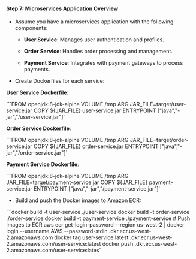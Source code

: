 #### **Step 7: Microservices Application Overview**

*   Assume you have a microservices application with the following components:
    
    *   **User Service**: Manages user authentication and profiles.
        
    *   **Order Service**: Handles order processing and management.
        
    *   **Payment Service**: Integrates with payment gateways to process payments.
        
*   Create Dockerfiles for each service:
    

**User Service Dockerfile**:

```FROM openjdk:8-jdk-alpine    VOLUME /tmp    ARG JAR_FILE=target/user-service.jar    COPY ${JAR_FILE} user-service.jar    ENTRYPOINT ["java","-jar","/user-service.jar"]`

**Order Service Dockerfile**:

```FROM openjdk:8-jdk-alpine    VOLUME /tmp    ARG JAR_FILE=target/order-service.jar    COPY ${JAR_FILE} order-service.jar    ENTRYPOINT ["java","-jar","/order-service.jar"]`

**Payment Service Dockerfile**:

```FROM openjdk:8-jdk-alpine    VOLUME /tmp    ARG JAR_FILE=target/payment-service.jar    COPY ${JAR_FILE} payment-service.jar    ENTRYPOINT ["java","-jar","/payment-service.jar"]`

*   Build and push the Docker images to Amazon ECR:
    

```docker build -t user-service ./user-service    docker build -t order-service ./order-service    docker build -t payment-service ./payment-service    # Push images to ECR    aws ecr get-login-password --region us-west-2 | docker login --username AWS --password-stdin .dkr.ecr.us-west-2.amazonaws.com    docker tag user-service:latest .dkr.ecr.us-west-2.amazonaws.com/user-service:latest    docker push .dkr.ecr.us-west-2.amazonaws.com/user-service:lates`
